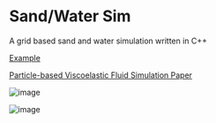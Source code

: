 # Sand/Water Sim
A grid based sand and water simulation written in C++

[Example](https://www.escapemotions.com/experiments/fluid_water_3/)

[Particle-based Viscoelastic Fluid Simulation Paper](https://www.academia.edu/452554/Particle_Based_Viscoelastic_Fluid_Simulation)

![image](https://github.com/REX2626/Grain/assets/92105225/28328d81-7322-4320-9f85-2c15440230cd)

![image](https://github.com/REX2626/Grain/assets/92105225/7f03af99-eef2-430f-bfe1-7882446e3982)

